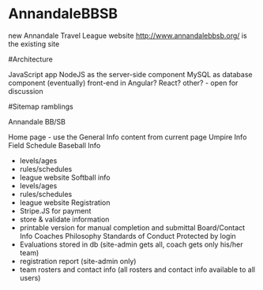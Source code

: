 # AnnandaleBBSB
new Annandale Travel League website
http://www.annandalebbsb.org/ is the existing site

#Architecture

JavaScript app
NodeJS as the server-side component
MySQL as database component (eventually)
front-end in Angular? React? other? - open for discussion

#Sitemap ramblings

Annandale BB/SB

Home page - use the General Info content from current page
Umpire Info
Field Schedule
Baseball Info
 - levels/ages
 - rules/schedules
 - league website
Softball info
 - levels/ages
 - rules/schedules
 - league website
Registration
 - Stripe.JS for payment
 - store & validate information
 - printable version for manual completion and submittal
Board/Contact Info
Coaches
Philosophy
Standards of Conduct
Protected by login
 - Evaluations stored in db (site-admin gets all, coach gets only his/her team)
 - registration report (site-admin only)
 - team rosters and contact info (all rosters and contact info available to all users)

